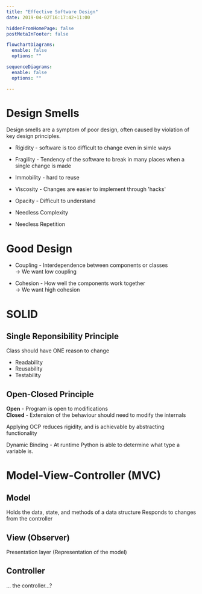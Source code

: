 ```yaml
---
title: "Effective Software Design"
date: 2019-04-02T16:17:42+11:00

hiddenFromHomePage: false
postMetaInFooter: false

flowchartDiagrams:
  enable: false
  options: ""

sequenceDiagrams: 
  enable: false
  options: ""

---
```


# Design Smells

Design smells are a symptom of poor design, often caused by violation of key design principles.

* Rigidity - software is too difficult to change even in simle ways

* Fragility - Tendency of the software to break in many places when a single change is made

* Immobility - hard to reuse

* Viscosity - Changes are easier to implement through 'hacks'

* Opacity - Difficult to understand

* Needless Complexity

* Needless Repetition

# Good Design

* Coupling - Interdependence between components or classes  
-> We want low coupling

* Cohesion - How well the components work together  
-> We want high cohesion

# SOLID
## Single Reponsibility Principle
Class should have ONE reason to change

+ Readability
+ Reusability
+ Testability

## Open-Closed Principle
**Open** - Program is open to modifications  
**Closed** - Extension of the behaviour should need to modify the internals

Applying OCP reduces rigidity, and is achievable by abstracting functionality

Dynamic Binding - At runtime Python is able to determine what type a variable is.

<!-- **Polymorphism** - Different methods depending on type -->

# Model-View-Controller (MVC)

## Model
Holds the data, state, and methods of a data structure
Responds to changes from the controller

## View (Observer)
Presentation layer (Representation of the model)

## Controller
... the controller...?